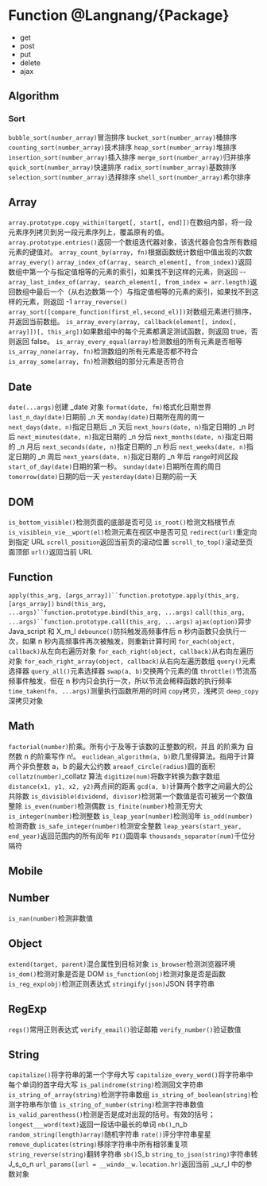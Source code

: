 # Function @Langnang/{Package}

- get
- post
- put
- delete
- ajax

## Algorithm

### Sort

`bubble_sort(number_array)`冒泡排序
`bucket_sort(number_array)`桶排序
`counting_sort(number_array)`技术排序
`heap_sort(number_array)`堆排序
`insertion_sort(number_array)`插入排序
`merge_sort(number_array)`归并排序
`quick_sort(number_array)`快速排序
`radix_sort(number_array)`基数排序
`selection_sort(number_array)`选择排序
`shell_sort(number_array)`希尔排序

## Array

`array.prototype.copy_within(target[, start[, end]])`在数组内部，将一段元素序列拷贝到另一段元素序列上，覆盖原有的值。
`array.prototype.entries()`返回一个数组迭代器对象，该迭代器会包含所有数组元素的键值对。
`array_count_by(array, fn)`根据函数统计数组中值出现的次数
`array_every()`
`array_index_of(array, search_element[, from_index))`返回数组中第一个与指定值相等的元素的索引，如果找不到这样的元素，则返回 --
`array_last_index_of(array, search_element[, from_index = arr.length)`返回数组中最后一个（从右边数第一个）与指定值相等的元素的索引，如果找不到这样的元素，则返回 -1
`array_reverse()`
`array_sort([compare_function(first_el,second_el)])`对数组元素进行排序，并返回当前数组。
`is_array_every(array, callback(element[, index[, array]])[, this_arg])`如果数组中的每个元素都满足测试函数，则返回 true，否则返回 false。
`is_array_every_equal(array)`检测数组的所有元素是否相等
`is_array_none(array, fn)`检测数组的所有元素是否都不符合
`is_array_some(array, fn)`检测数组的部分元素是否符合


## Date

`date(...args)`创建 \_date 对象
`format(date, fm)`格式化日期世界
`last_n_day(date)`日期前 \_n 天
`monday(date)`日期所在周的周一
`next_days(date, n)`指定日期后 \_n 天后
`next_hours(date, n)`指定日期的 \_n 时后
`next_minutes(date, n)`指定日期的 \_n 分后
`next_months(date, n)`指定日期的 \_n 月后
`next_seconds(date, n)`指定日期的 \_n 秒后
`next_weeks(date, n)`指定日期的 \_n 周后
`next_years(date, n)`指定日期的 \_n 年后
`range`时间区段
`start_of_day(date)`日期的第一秒。
`sunday(date)`日期所在周的周日
`tomorrow(date)`日期的后一天
`yesterday(date)`日期的前一天

## DOM

`is_bottom_visible()`检测页面的底部是否可见
`is_root()`检测文档根节点
`is_visiblein_vie__wport(el)`检测元素在视区中是否可见
`redirect(url)`重定向到指定 URL
`scroll_position`返回当前页的滚动位置
`scroll_to_top()`滚动至页面顶部
`url()`返回当前 URL

## Function

`apply(this_arg, [args_array])``function.prototype.apply(this_arg, [args_array])`
`bind(this_arg, ...args)``function.prototype.bind(this_arg, ...args)`
`call(this_arg, ...args)``function.prototype.call(this_arg, ...args)`
`ajax(option)`异步 Java_script 和 X_m_l
`debounce()`防抖触发高频事件后 n 秒内函数只会执行一次，如果 n 秒内高频事件再次被触发，则重新计算时间
`for_each(object, callback)`从左向右遍历对象
`for_each_right(object, callback)`从右向左遍历对象
`for_each_right_array(object, callback)`从右向左遍历数组
`query()`元素选择器
`query_all()`元素选择器
`swap(a, b)`交换两个元素的值
`throttle()`节流高频事件触发，但在 n 秒内只会执行一次，所以节流会稀释函数的执行频率
`time_taken(fn, ...args)`测量执行函数所用的时间
`copy`拷贝，浅拷贝
`deep_copy`深拷贝对象

## Math

`factorial(number)`阶乘。所有小于及等于该数的正整数的积，并且 的阶乘为 自然数 n 的阶乘写作 n!。
`euclidean_algorithm(a, b)`欧几里得算法。指用于计算两个非负整数 a，b 的最大公约数
`areaof_circle(radius)`圆的面积
`collatz(number)`\_collatz 算法
`digitize(num)`将数字转换为数字数组
`distance(x1, y1, x2, y2)`两点间的距离
`gcd(a, b)`计算两个数字之间最大的公共除数
`is_divisible(dividend, divisor)`检测第一个数值是否可被另一个数值整除
`is_even(number)`检测偶数
`is_finite(number)`检测无穷大
`is_integer(number)`检测整数
`is_leap_year(number)`检测闰年
`is_odd(number)`检测奇数
`is_safe_integer(number)`检测安全整数
`leap_years(start_year, end_year)`返回范围内的所有闰年
`PI()`圆周率
`thousands_separator(num)`千位分隔符

## Mobile


## Number

`is_nan(number)`检测非数值

## Object

`extend(target, parent)`混合属性到目标对象
`is_browser`检测浏览器环境
`is_dom()`检测对象是否是 DOM
`is_function(obj)`检测对象是否是函数
`is_reg_exp(obj)`检测正则表达式
`stringify(json)`JSON 转字符串


## RegExp

`regs()`常用正则表达式
`verify_email()`验证邮箱
`verify_number()`验证数值

## String

`capitalize()`将字符串的第一个字母大写
`capitalize_every_word()`将字符串中每个单词的首字母大写
`is_palindrome(string)`检测回文字符串
`is_string_of_array(string)`检测字符串数组
`is_string_of_boolean(string)`检测字符串布尔值
`is_string_of_number(string)`检测字符串数值
`is_valid_parenthess()`检测是否是成对出现的括号。有效的括号；
`longest___word(text)`返回一段话中最长的单词
`nb()`\_n_b
`random_string(length)array)`随机字符串
`rate()`评分字符串星星
`remove_duplicates(string)`移除字符串中所有相邻重复项
`string_reverse(string)`翻转字符串
`sb()`S_b
`string_to_json(string)`字符串转 J_s_o_n
`url_params([url = __windo__w.location.hr)`返回当前 \_u_r_l 中的参数对象
